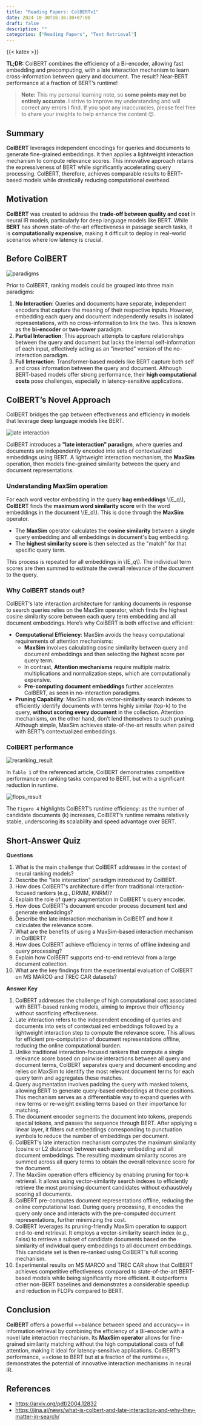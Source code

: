 ```yaml
---
title: "Reading Papers: ColBERTv1"
date: 2024-10-30T16:36:30+07:00
draft: false
description: ""
categories: ["Reading Papers", "Text Retrieval"]
---
```

{{< katex >}}

**TL;DR:** ColBERT combines the efficiency of a Bi-encoder, allowing fast embedding and precomputing, with a late interaction mechanism to learn cross-information between query and document. The result? Near-BERT performance at a fraction of BERT’s runtime!

> **Note:** This my personal learning note, so **some points may not be entirely accurate**. I strive to improve my understanding and will correct any errors I find. If you spot any inaccuracies, please feel free to share your insights to help enhance the content 😊. 

## Summary

**ColBERT** leverages independent encodings for queries and documents to generate fine-grained embeddings. It then applies a lightweight interaction mechanism to compute relevance scores. This innovative approach retains the expressiveness of BERT while significantly accelerating query processing. ColBERT, therefore, achieves comparable results to BERT-based models while drastically reducing computational overhead.

## Motivation
**ColBERT** was created to address the **trade-off between quality and cost** in neural IR models, particularly for deep language models like BERT. While **BERT** has shown state-of-the-art effectiveness in passage search tasks, it is **computationally expensive**, making it difficult to deploy in real-world scenarios where low latency is crucial.

## Before ColBERT

![paradigms](./paradigms.png)

Prior to ColBERT, ranking models could be grouped into three main paradigms:
1. **No Interaction**: Queries and documents have separate, independent encoders that capture the meaning of their respective inputs. However, embedding each query and document independently results in isolated representations, with no cross-information to link the two. This is known as the **bi-encoder** or **two-tower** paradigm. 
2. **Partial Interaction**: This approach attempts to capture relationships between the query and document but lacks the internal self-information of each input, effectively acting as an "inverted" version of the no-interaction paradigm. 
3. **Full Interaction**: Transformer-based models like BERT capture both self and cross information between the query and document. Although BERT-based models offer strong performance, their **high computational costs** pose challenges, especially in latency-sensitive applications.


## ColBERT’s Novel Approach

ColBERT bridges the gap between effectiveness and efficiency in models that leverage deep language models like BERT.

![late interaction](./late_interaction.png)

ColBERT introduces a **"late interaction" paradigm**, where queries and documents are independently encoded into sets of contextualized embeddings using BERT. A lightweight interaction mechanism, the **MaxSim** operation, then models fine-grained similarity between the query and document representations.


### Understanding MaxSim operation

For each word vector embedding in the query **bag embeddings** \\(E_q\\), **ColBERT** finds the **maximum word similarity score** with the word embeddings in the document \\(E_d\\). This is done through the **MaxSim** operator.

- The **MaxSim** operator calculates the **cosine similarity** between a single query embedding and all embeddings in document's bag embedding.
- The **highest similarity score** is then selected as the "match" for that specific query term.

This process is repeated for all embeddings in \\(E_q\\). The individual term scores are then summed to estimate the overall relevance of the document to the query.

### Why ColBERT stands out?

ColBERT's late interaction architecture for ranking documents in response to search queries relies on the MaxSim operator, which finds the highest cosine similarity score between each query term embedding and all document embeddings. Here’s why ColBERT is both effective and efficient: 
- **Computational Efficiency**: MaxSim avoids the heavy computational requirements of attention mechanisms: 
    - **MaxSim** involves calculating cosine similarity between query and document embeddings and then selecting the highest score per query term. 
    - In contrast, **Attention mechanisms** require multiple matrix multiplications and normalization steps, which are computationally expensive. 
    - **Pre-computing document embeddings** further accelerates ColBERT, as seen in no-interaction paradigms. 
- **Pruning Capability**: MaxSim allows vector-similarity search indexes to efficiently identify documents with terms highly similar (top-k) to the query, **without scoring every document** in the collection. Attention mechanisms, on the other hand, don’t lend themselves to such pruning. Although simple, MaxSim achieves state-of-the-art results when paired with BERT’s contextualized embeddings.


### ColBERT performance

![reranking_result](./ranking_result.png)

In `Table 1` of the referenced article, ColBERT demonstrates competitive performance on ranking tasks compared to BERT, but with a significant reduction in runtime.

![flops_result](./flops_result.png)

The `Figure 4` highlights ColBERT’s runtime efficiency: as the number of candidate documents (k) increases, ColBERT’s runtime remains relatively stable, underscoring its scalability and speed advantage over BERT.


## Short-Answer Quiz

**Questions**

1.  What is the main challenge that ColBERT addresses in the context of neural ranking models?
2.  Describe the "late interaction" paradigm introduced by ColBERT.
3.  How does ColBERT's architecture differ from traditional interaction-focused rankers (e.g., DRMM, KNRM)?
4.  Explain the role of query augmentation in ColBERT's query encoder.
5.  How does ColBERT's document encoder process document text and generate embeddings?
6.  Describe the late interaction mechanism in ColBERT and how it calculates the relevance score.
7.  What are the benefits of using a MaxSim-based interaction mechanism in ColBERT?
8.  How does ColBERT achieve efficiency in terms of offline indexing and query processing?
9.  Explain how ColBERT supports end-to-end retrieval from a large document collection.
10.  What are the key findings from the experimental evaluation of ColBERT on MS MARCO and TREC CAR datasets?

**Answer Key**

1.  ColBERT addresses the challenge of high computational cost associated with BERT-based ranking models, aiming to improve their efficiency without sacrificing effectiveness.
2.  Late interaction refers to the independent encoding of queries and documents into sets of contextualized embeddings followed by a lightweight interaction step to compute the relevance score. This allows for efficient pre-computation of document representations offline, reducing the online computational burden.
3.  Unlike traditional interaction-focused rankers that compute a single relevance score based on pairwise interactions between all query and document terms, ColBERT separates query and document encoding and relies on MaxSim to identify the most relevant document terms for each query term and aggregates these matches.
4.  Query augmentation involves padding the query with masked tokens, allowing BERT to generate query-based embeddings at these positions. This mechanism serves as a differentiable way to expand queries with new terms or re-weight existing terms based on their importance for matching.
5.  The document encoder segments the document into tokens, prepends special tokens, and passes the sequence through BERT. After applying a linear layer, it filters out embeddings corresponding to punctuation symbols to reduce the number of embeddings per document.
6.  ColBERT's late interaction mechanism computes the maximum similarity (cosine or L2 distance) between each query embedding and all document embeddings. The resulting maximum similarity scores are summed across all query terms to obtain the overall relevance score for the document.
7.  The MaxSim operation offers efficiency by enabling pruning for top-k retrieval. It allows using vector-similarity search indexes to efficiently retrieve the most promising document candidates without exhaustively scoring all documents.
8.  ColBERT pre-computes document representations offline, reducing the online computational load. During query processing, it encodes the query only once and interacts with the pre-computed document representations, further minimizing the cost.
9.  ColBERT leverages its pruning-friendly MaxSim operation to support end-to-end retrieval. It employs a vector-similarity search index (e.g., Faiss) to retrieve a subset of candidate documents based on the similarity of individual query embeddings to all document embeddings. This candidate set is then re-ranked using ColBERT's full scoring mechanism.
10.  Experimental results on MS MARCO and TREC CAR show that ColBERT achieves competitive effectiveness compared to state-of-the-art BERT-based models while being significantly more efficient. It outperforms other non-BERT baselines and demonstrates a considerable speedup and reduction in FLOPs compared to BERT.

## Conclusion

**ColBERT** offers a powerful ==balance between speed and accuracy== in information retrieval by combining the efficiency of a Bi-encoder with a novel late interaction mechanism. 
Its **MaxSim operator** allows for fine-grained similarity matching without the high computational costs of full attention, making it ideal for latency-sensitive applications. ColBERT’s performance, ==close to BERT but at a fraction of the runtime==, demonstrates the potential of innovative interaction mechanisms in neural IR. 


## References
- https://arxiv.org/pdf/2004.12832
- https://jina.ai/news/what-is-colbert-and-late-interaction-and-why-they-matter-in-search/